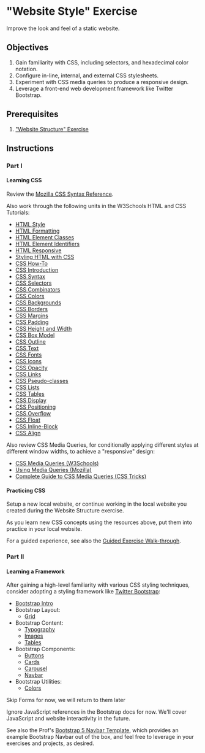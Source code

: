 # "Website Style" Exercise

Improve the look and feel of a static website.

## Objectives

  1. Gain familiarity with CSS, including selectors, and hexadecimal color notation.
  2. Configure in-line, internal, and external CSS stylesheets.
  3. Experiment with CSS media queries to produce a responsive design.
  4. Leverage a front-end web development framework like Twitter Bootstrap.

## Prerequisites

  1. ["Website Structure" Exercise](/exercises/website-structure/exercise.md)

## Instructions

### Part I

#### Learning CSS

Review the [Mozilla CSS Syntax Reference](https://developer.mozilla.org/en-US/docs/Web/CSS/Syntax).

Also work through the following units in the W3Schools HTML and CSS Tutorials:

  + [HTML Style](https://www.w3schools.com/html/html_styles.asp)
  + [HTML Formatting](https://www.w3schools.com/html/html_formatting.asp)
  + [HTML Element Classes](https://www.w3schools.com/html/html_classes.asp)
  + [HTML Element Identifiers](https://www.w3schools.com/html/html_id.asp)
  + [HTML Responsive](https://www.w3schools.com/html/html_responsive.asp)
  + [Styling HTML with CSS](https://www.w3schools.com/html/html_css.asp)
  + [CSS How-To](https://www.w3schools.com/css/css_howto.asp)
  + [CSS Introduction](https://www.w3schools.com/css/css_intro.asp)
  + [CSS Syntax](https://www.w3schools.com/css/css_syntax.asp)
  + [CSS Selectors](https://www.w3schools.com/css/css_selectors.asp)
  + [CSS Combinators](https://www.w3schools.com/css/css_combinators.asp)
  + [CSS Colors](https://www.w3schools.com/css/css_colors.asp)
  + [CSS Backgrounds](https://www.w3schools.com/css/css_background.asp)
  + [CSS Borders](https://www.w3schools.com/css/css_border.asp)
  + [CSS Margins](https://www.w3schools.com/css/css_margin.asp)
  + [CSS Padding](https://www.w3schools.com/css/css_padding.asp)
  + [CSS Height and Width](https://www.w3schools.com/css/css_dimension.asp)
  + [CSS Box Model](https://www.w3schools.com/css/css_boxmodel.asp)
  + [CSS Outline](https://www.w3schools.com/css/css_outline.asp)
  + [CSS Text](https://www.w3schools.com/css/css_text.asp)
  + [CSS Fonts](https://www.w3schools.com/css/css_font.asp)
  + [CSS Icons](https://www.w3schools.com/css/css_icons.asp)
  + [CSS Opacity](https://www.w3schools.com/css/css_image_transparency.asp)
  + [CSS Links](https://www.w3schools.com/css/css_link.asp)
  + [CSS Pseudo-classes](https://www.w3schools.com/css/css_pseudo_classes.asp)
  + [CSS Lists](https://www.w3schools.com/css/css_list.asp)
  + [CSS Tables](https://www.w3schools.com/css/css_table.asp)
  + [CSS Display](https://www.w3schools.com/css/css_display_visibility.asp)
  + [CSS Positioning](https://www.w3schools.com/css/css_positioning.asp)
  + [CSS Overflow](https://www.w3schools.com/css/css_overflow.asp)
  + [CSS Float](https://www.w3schools.com/css/css_float.asp)
  + [CSS Inline-Block](https://www.w3schools.com/css/css_inline-block.asp)
  + [CSS Align](https://www.w3schools.com/css/css_align.asp)

Also review CSS Media Queries, for conditionally applying different styles at different window widths, to achieve a "responsive" design:

  + [CSS Media Queries (W3Schools)](https://www.w3schools.com/css/css3_mediaqueries.asp)
  + [Using Media Queries (Mozilla)](https://developer.mozilla.org/en-US/docs/Web/CSS/Media_Queries/Using_media_queries)
  + [Complete Guide to CSS Media Queries (CSS Tricks)](https://css-tricks.com/a-complete-guide-to-css-media-queries/)


#### Practicing CSS

Setup a new local website, or continue working in the local website you created during the Website Structure exercise.

As you learn new CSS concepts using the resources above, put them into practice in your local website.

For a guided experience, see also the [Guided Exercise Walk-through](walkthrough.md).

### Part II

#### Learning a Framework

After gaining a high-level familiarity with various CSS styling techniques, consider adopting a styling framework like [Twitter Bootstrap](https://getbootstrap.com/):

  + [Bootstrap Intro](https://getbootstrap.com/docs/5.3/getting-started/introduction/)
  + Bootstrap Layout:
    + [Grid](https://getbootstrap.com/docs/5.3/layout/grid/)
  + Bootstrap Content:
    + [Typography](https://getbootstrap.com/docs/5.3/content/typography/)
    + [Images](https://getbootstrap.com/docs/5.3/content/images/)
    + [Tables](https://getbootstrap.com/docs/5.3/content/tables/)
  + Bootstrap Components:
    + [Buttons](https://getbootstrap.com/docs/5.3/components/buttons/)
    + [Cards](https://getbootstrap.com/docs/5.3/components/card/)
    + [Carousel](https://getbootstrap.com/docs/5.3/components/carousel/)
    + [Navbar](https://getbootstrap.com/docs/5.3/components/navbar/)
  + Bootstrap Utilities:
    + [Colors](https://getbootstrap.com/docs/5.3/utilities/colors/)
 
Skip Forms for now, we will return to them later

Ignore JavaScript references in the Bootstrap docs for now. We'll cover JavaScript and website interactivity in the future.

See also the Prof's [Bootstrap 5 Navbar Template](/exercises/website-style/bootstrap_5_nav.html), which provides an example Bootstrap Navbar out of the box, and feel free to leverage in your exercises and projects, as desired.

